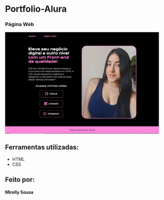 # Portfolio-Alura
### Página Web

<img src="assets/site.jpeg" alt="imagem da página web">

## Ferramentas utilizadas:
* HTML
* CSS

## Feito por:

#### Mirelly Sousa

